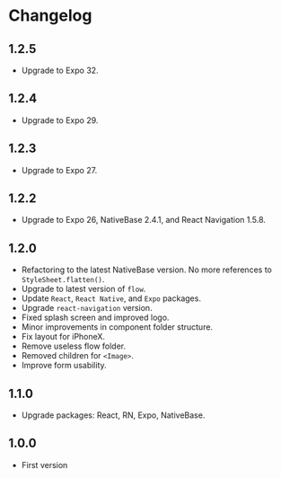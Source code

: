 # Changelog

## 1.2.5
* Upgrade to Expo 32.

## 1.2.4
* Upgrade to Expo 29.

## 1.2.3
* Upgrade to Expo 27.

## 1.2.2
* Upgrade to Expo 26, NativeBase 2.4.1, and React Navigation 1.5.8.

## 1.2.0
* Refactoring to the latest NativeBase version. No more references to `StyleSheet.flatten()`.
* Upgrade to latest version of `flow`.
* Update `React`, `React Native`, and `Expo` packages.
* Upgrade `react-navigation` version.
* Fixed splash screen and improved logo.
* Minor improvements in component folder structure.
* Fix layout for iPhoneX.
* Remove useless flow folder.
* Removed children for `<Image>`.
* Improve form usability.

## 1.1.0
* Upgrade packages: React, RN, Expo, NativeBase.

## 1.0.0
* First version
